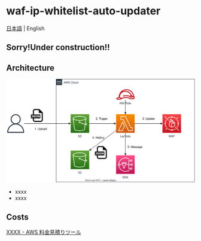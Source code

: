 # waf-ip-whitelist-auto-updater

[日本語](README.ja.md) | English

## **Sorry!Under construction!!**

## Architecture

![overview](overview.drawio.svg)

- xxxx
- xxxx

## Costs

[XXXX - AWS 料金見積りツール](https://calculator.aws/#/estimate?id=XXXX)